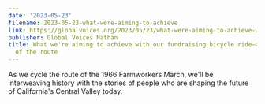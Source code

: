 ```yaml
---
date: '2023-05-23'
filename: 2023-05-23-what-were-aiming-to-achieve
link: https://globalvoices.org/2023/05/23/what-were-aiming-to-achieve-with-our-fundraising-bicycle-ride-and-some-details-of-the-route/
publisher: Global Voices Nathan
title: What we're aiming to achieve with our fundraising bicycle ride—and the details
  of the route
---
```


As we cycle the route of the 1966 Farmworkers March, we'll be interweaving history with the stories of people who are shaping the future of California's Central Valley today.